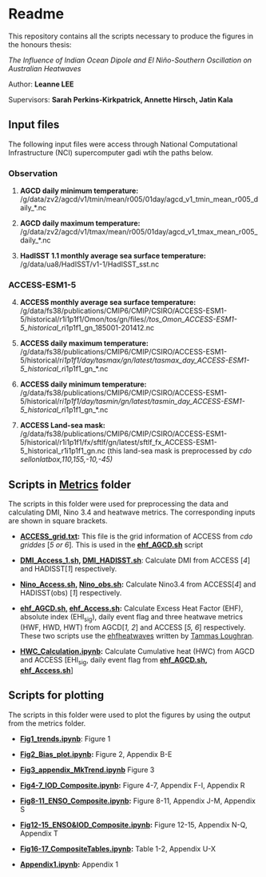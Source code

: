 # Readme

This repository contains all the scripts necessary to produce the figures in the honours thesis:

*The Influence of Indian Ocean Dipole and El Niño-Southern Oscillation on Australian Heatwaves*

Author: **Leanne LEE**

Supervisors: **Sarah Perkins-Kirkpatrick, Annette Hirsch, Jatin Kala**

## Input files
The following input files were access through National Computational Infrastructure (NCI) supercomputer gadi wtih the paths below. 

### Observation

1. **AGCD daily minimum temperature:**
/g/data/zv2/agcd/v1/tmin/mean/r005/01day/agcd_v1_tmin_mean_r005_daily_*.nc

2. **AGCD daily maximum temperature:**
/g/data/zv2/agcd/v1/tmax/mean/r005/01day/agcd_v1_tmax_mean_r005_daily_*.nc

3. **HadISST 1.1 monthly average sea surface temperature:**
/g/data/ua8/HadISST/v1-1/HadISST_sst.nc

### ACCESS-ESM1-5

4. **ACCESS monthly average sea surface temperature:** 
/g/data/fs38/publications/CMIP6/CMIP/CSIRO/ACCESS-ESM1-5/historical/r1i1p1f1/Omon/tos/gn/files/*/tos_Omon_ACCESS-ESM1-5_historical_r*i1p1f1_gn_185001-201412.nc

5. **ACCESS daily maximum temperature:** 
/g/data/fs38/publications/CMIP6/CMIP/CSIRO/ACCESS-ESM1-5/historical/r*i1p1f1/day/tasmax/gn/latest/tasmax_day_ACCESS-ESM1-5_historical_r*i1p1f1_gn_*.nc

6. **ACCESS daily minimum temperature:** 
/g/data/fs38/publications/CMIP6/CMIP/CSIRO/ACCESS-ESM1-5/historical/r*i1p1f1/day/tasmin/gn/latest/tasmin_day_ACCESS-ESM1-5_historical_r*i1p1f1_gn_*.nc

7. **ACCESS Land-sea mask:**
/g/data/fs38/publications/CMIP6/CMIP/CSIRO/ACCESS-ESM1-5/historical/r1i1p1f1/fx/sftlf/gn/latest/sftlf_fx_ACCESS-ESM1-5_historical_r1i1p1f1_gn.nc 
(this land-sea mask is preprocessed by *cdo sellonlatbox,110,155,-10,-45)*

## Scripts in [Metrics](https://github.com/leannesy/HWxENSOxIOD/tree/main/metrics) folder

The scripts in this folder were used for preprocessing the data and calculating DMI, Nino 3.4 and heatwave metrics. The corresponding inputs are shown in square brackets. 

- **[ACCESS_grid.txt](https://github.com/leannesy/HWxENSOxIOD/blob/main/metrics/ACCESS_grid.txt):**
This file is the grid information of ACCESS from *cdo griddes* [*5 or 6*]*.* This is used in the **[ehf_AGCD.sh](https://github.com/leannesy/HWxENSOxIOD/blob/main/metrics/ehf_AGCD.sh)** script 

- **[DMI_Access_1.sh,](https://github.com/leannesy/HWxENSOxIOD/blob/main/metrics/DMI_Access_1.sh) [DMI_HADISST.sh](https://github.com/leannesy/HWxENSOxIOD/blob/main/metrics/DMI_HADISST.sh)**: 
Calculate DMI from ACCESS [*4*] and HADISST[*1*] respectively. 

- **[Nino_Access.sh,](https://github.com/leannesy/HWxENSOxIOD/blob/main/metrics/Nino_Access.sh) [Nino_obs.sh](https://github.com/leannesy/HWxENSOxIOD/blob/main/metrics/Nino_obs.sh):** 
Calculate Nino3.4 from ACCESS[*4*] and HADISST(obs) [*1*] respectively. 

- **[ehf_AGCD.sh,](https://github.com/leannesy/HWxENSOxIOD/blob/main/metrics/ehf_AGCD.sh) [ehf_Access.sh](https://github.com/leannesy/HWxENSOxIOD/blob/main/metrics/ehf_Access.sh):** 
Calculate Excess Heat Factor (EHF), absolute index (EHI<sub>sig</sub>), daily event flag and three heatwave metrics (HWF, HWD, HWT) from AGCD[*1, 2*] and ACCESS [*5, 6*] respectively. These two scripts use the [ehfheatwaves](https://github.com/tammasloughran/ehfheatwaves) written by [Tammas Loughran](https://github.com/tammasloughran). 

- **[HWC_Calculation.ipynb](https://github.com/leannesy/HWxENSOxIOD/blob/main/metrics/HWC_Calculation.ipynb):** 
Calculate Cumulative heat (HWC) from AGCD and ACCESS [EHI<sub>sig</sub>, daily event flag from **[ehf_AGCD.sh,](https://github.com/leannesy/HWxENSOxIOD/blob/main/metrics/ehf_AGCD.sh) [ehf_Access.sh](https://github.com/leannesy/HWxENSOxIOD/blob/main/metrics/ehf_Access.sh)**]

## Scripts for plotting

The scripts in this folder were used to plot the figures by using the output from the metrics folder. 

- **[Fig1_trends.ipynb](https://github.com/leannesy/HWxENSOxIOD/blob/main/Fig1_trends.ipynb)**: Figure 1

- **[Fig2_Bias_plot.ipynb](https://github.com/leannesy/HWxENSOxIOD/blob/main/Fig2_Bias_plot.ipynb):** Figure 2, Appendix B-E

- **[Fig3_appendix_MkTrend.ipynb](https://github.com/leannesy/HWxENSOxIOD/blob/main/Fig3_appendix_MkTrend.ipynb)** Figure 3

- **[Fig4-7_IOD_Composite.ipynb](https://github.com/leannesy/HWxENSOxIOD/blob/main/Fig4-7_IOD_Composite.ipynb):** Figure 4-7, Appendix F-I, Appendix R

- **[Fig8-11_ENSO_Composite.ipynb](https://github.com/leannesy/HWxENSOxIOD/blob/main/Fig8-11_ENSO_Composite.ipynb):** Figure 8-11, Appendix J-M, Appendix S

- **[Fig12-15_ENSO&IOD_Composite.ipynb](https://github.com/leannesy/HWxENSOxIOD/blob/main/Fig12-15_ENSO%26IOD_Composite.ipynb):** Figure 12-15, Appendix N-Q, Appendix T

- **[Fig16-17_CompositeTables.ipynb](https://github.com/leannesy/HWxENSOxIOD/blob/main/Fig16-17_CompositeTables.ipynb):** Table 1-2, Appendix U-X

- **[Appendix1.ipynb](https://github.com/leannesy/HWxENSOxIOD/blob/main/Appendix1.ipynb):** Appendix 1
